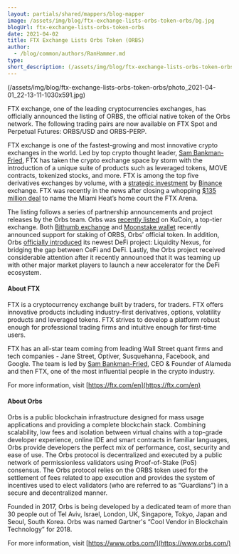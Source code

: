 ```yaml
---
layout: partials/shared/mappers/blog-mapper
image: /assets/img/blog/ftx-exchange-lists-orbs-token-orbs/bg.jpg
blogUrl: ftx-exchange-lists-orbs-token-orbs
date: 2021-04-02
title: FTX Exchange Lists Orbs Token (ORBS)
author:
  - /blog/common/authors/RanHammer.md
type:
short_description: (/assets/img/blog/ftx-exchange-lists-orbs-token-orbs/photo_2021-04-01_22-13-11-1030x591.jpg)
---
```


(/assets/img/blog/ftx-exchange-lists-orbs-token-orbs/photo_2021-04-01_22-13-11-1030x591.jpg)

FTX exchange, one of the leading cryptocurrencies exchanges, has officially announced the listing of ORBS, the official native token of the Orbs network. The following trading pairs are now available on FTX Spot and Perpetual Futures: ORBS/USD and ORBS-PERP.

FTX exchange is one of the fastest-growing and most innovative crypto exchanges in the world. Led by top crypto thought leader, [Sam Bankman-Fried](https://twitter.com/SBF_Alameda), FTX has taken the crypto exchange space by storm with the introduction of a unique suite of products such as leveraged tokens, MOVE contracts, tokenized stocks, and more. FTX is among the top five derivatives exchanges by volume, with a [strategic investment](https://help.ftx.com/hc/en-us/articles/360038115631-Strategic-Partnership-with-Binance#:~:text=Today%20we%20are%20excited%20to,significant%20partnership%20between%20both%20teams.) by [Binance](https://blog.coincodecap.com/go/binance) exchange. FTX was recently in the news after closing a whopping [$135 million deal](https://www.coindesk.com/crypto-exchange-ftx-secures-naming-rights-fmiami-heat-arena-135-million) to name the Miami Heat’s home court the FTX Arena.

The listing follows a series of partnership announcements and project releases by the Orbs team. Orbs was [recently listed](https://www.orbs.com/kucoin-exchange-lists-orbs-token-orbs/) on KuCoin, a top-tier exchange. Both [Bithumb exchange](https://www.orbs.com/bithumb-announces-orbs-staking/) and [Moonstake wallet](https://www.orbs.com/moonstake-partners-with-hybrid-enterprise-grade-blockchain-orbs-to-soon-provide-full-scale-support-for-orbs-universe/) recently announced support for staking of ORBS, Orbs’ official token. In addition, Orbs [officially introduced](https://www.orbs.com/introducing-orbs-liquidity-nexus-liquidity-as-a-service/) its newest DeFi project: Liquidity Nexus, for bridging the gap between CeFi and DeFi. Lastly, the Orbs project received considerable attention after it recently announced that it was teaming up with other major market players to launch a new accelerator for the DeFi ecosystem.

#### About FTX

FTX is a cryptocurrency exchange built by traders, for traders. FTX offers innovative products including industry-first derivatives, options, volatility products and leveraged tokens. FTX strives to develop a platform robust enough for professional trading firms and intuitive enough for first-time users.

FTX has an all-star team coming from leading Wall Street quant firms and tech companies - Jane Street, Optiver, Susquehanna, Facebook, and Google. The team is led by [Sam Bankman-Fried](https://twitter.com/SBF_Alameda), CEO & Founder of Alameda and then FTX, one of the most influential people in the crypto industry.

For more information, visit [https://ftx.com/en](https://ftx.com/en)

#### About Orbs

Orbs is a public blockchain infrastructure designed for mass usage applications and providing a complete blockchain stack. Combining scalability, low fees and isolation between virtual chains with a top-grade developer experience, online IDE and smart contracts in familiar languages, Orbs provide developers the perfect mix of performance, cost, security and ease of use. The Orbs protocol is decentralized and executed by a public network of permissionless validators using Proof-of-Stake (PoS) consensus. The Orbs protocol relies on the ORBS token used for the settlement of fees related to app execution and provides the system of incentives used to elect validators (who are referred to as “Guardians”) in a secure and decentralized manner.

Founded in 2017, Orbs is being developed by a dedicated team of more than 30 people out of Tel Aviv, Israel, London, UK, Singapore, Tokyo, Japan and Seoul, South Korea. Orbs was named Gartner's “Cool Vendor in Blockchain Technology” for 2018.

For more information, visit [https://www.orbs.com/](https://www.orbs.com/)
